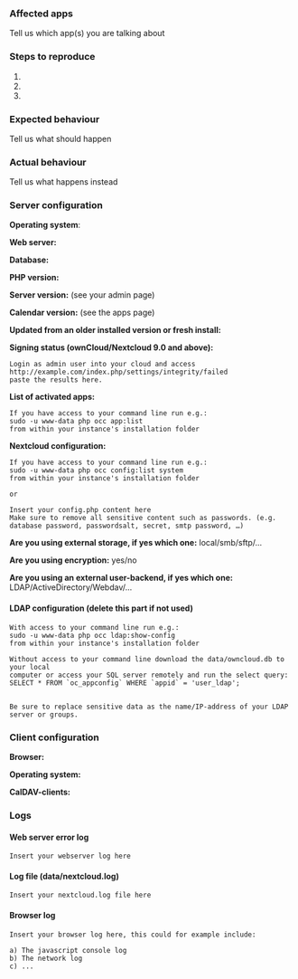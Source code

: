 ### Affected apps
Tell us which app(s) you are talking about
### Steps to reproduce
1.
2.
3.

### Expected behaviour
Tell us what should happen

### Actual behaviour
Tell us what happens instead

### Server configuration
<!--
You can use the Issue Template application to prefill most of the required information: https://apps.nextcloud.com/apps/issuetemplate
-->

**Operating system**:

**Web server:**

**Database:**

**PHP version:**

**Server version:** (see your admin page)

**Calendar version:** (see the apps page)

**Updated from an older installed version or fresh install:**

**Signing status (ownCloud/Nextcloud 9.0 and above):**

```
Login as admin user into your cloud and access
http://example.com/index.php/settings/integrity/failed
paste the results here.
```

**List of activated apps:**

```
If you have access to your command line run e.g.:
sudo -u www-data php occ app:list
from within your instance's installation folder
```

**Nextcloud configuration:**

```
If you have access to your command line run e.g.:
sudo -u www-data php occ config:list system
from within your instance's installation folder

or

Insert your config.php content here
Make sure to remove all sensitive content such as passwords. (e.g. database password, passwordsalt, secret, smtp password, …)
```

**Are you using external storage, if yes which one:** local/smb/sftp/...

**Are you using encryption:** yes/no

**Are you using an external user-backend, if yes which one:** LDAP/ActiveDirectory/Webdav/...

#### LDAP configuration (delete this part if not used)

```
With access to your command line run e.g.:
sudo -u www-data php occ ldap:show-config
from within your instance's installation folder

Without access to your command line download the data/owncloud.db to your local
computer or access your SQL server remotely and run the select query:
SELECT * FROM `oc_appconfig` WHERE `appid` = 'user_ldap';


Be sure to replace sensitive data as the name/IP-address of your LDAP server or groups.
```

### Client configuration
**Browser:**

**Operating system:**

**CalDAV-clients:**

### Logs
#### Web server error log
```
Insert your webserver log here
```

#### Log file (data/nextcloud.log)
```
Insert your nextcloud.log file here
```

#### Browser log
```
Insert your browser log here, this could for example include:

a) The javascript console log
b) The network log
c) ...
```
